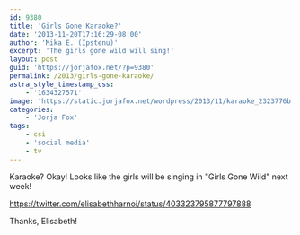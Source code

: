 ```yaml
---
id: 9380
title: 'Girls Gone Karaoke?'
date: '2013-11-20T17:16:29-08:00'
author: 'Mika E. (Ipstenu)'
excerpt: 'The girls gone wild will sing!'
layout: post
guid: 'https://jorjafox.net/?p=9380'
permalink: /2013/girls-gone-karaoke/
astra_style_timestamp_css:
    - '1634327571'
image: 'https://static.jorjafox.net/wordpress/2013/11/karaoke_2323776b.jpg'
categories:
    - 'Jorja Fox'
tags:
    - csi
    - 'social media'
    - tv
---
```


Karaoke? Okay! Looks like the girls will be singing in "Girls Gone Wild" next week!

https://twitter.com/elisabethharnoi/status/403323795877797888

Thanks, Elisabeth!